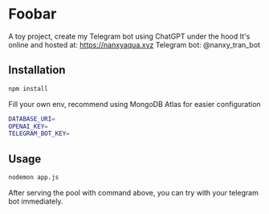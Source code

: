 # Foobar

A toy project, create my Telegram bot using ChatGPT under the hood
It's online and hosted at: https://nanxyaqua.xyz
Telegram bot: @nanxy_tran_bot

## Installation

```bash
npm install
```
Fill your own env, recommend using MongoDB Atlas for easier configuration
```bash
DATABASE_URI=
OPENAI_KEY=
TELEGRAM_BOT_KEY=
```

## Usage
```bash
nodemon app.js
```
After serving the pool with command above, you can try with your telegram bot immediately.
